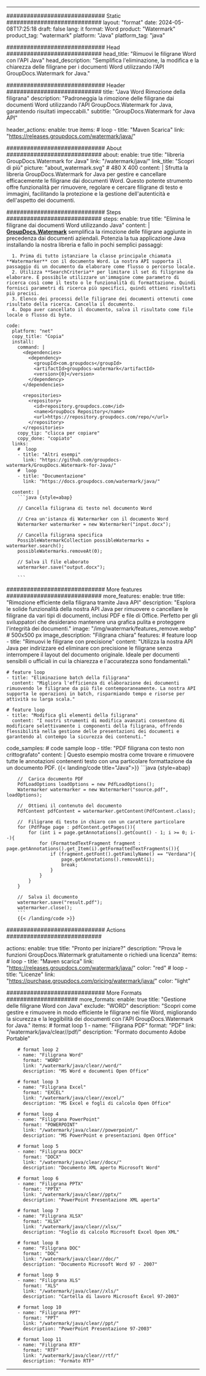 
---
############################# Static ############################
layout: "format"
date:  2024-05-08T17:25:18
draft: false
lang: it
format: Word
product: "Watermark"
product_tag: "watermark"
platform: "Java"
platform_tag: "java"

############################# Head ############################
head_title: "Rimuovi le filigrane Word con l'API Java"
head_description: "Semplifica l'eliminazione, la modifica e la chiarezza delle filigrane per i documenti Word utilizzando l'API GroupDocs.Watermark for Java."

############################# Header ############################
title: "Java Word Rimozione della filigrana" 
description: "Padroneggia la rimozione delle filigrane dai documenti Word utilizzando l'API GroupDocs.Watermark for Java, garantendo risultati impeccabili."
subtitle: "GroupDocs.Watermark for Java API" 

header_actions:
  enable: true
  items:
    #  loop
    - title: "Maven Scarica"
      link: "https://releases.groupdocs.com/watermark/java/"
      
############################# About ############################
about:
    enable: true
    title: "libreria GroupDocs.Watermark for Java"
    link: "/watermark/java/"
    link_title: "Scopri di più"
    picture: "about_watermark.svg" # 480 X 400
    content: |
       Sfrutta la libreria GroupDocs.Watermark for Java per gestire e cancellare efficacemente le filigrane dai documenti Word. Questo potente strumento offre funzionalità per rimuovere, regolare e cercare filigrane di testo e immagini, facilitando la protezione e la gestione dell'autenticità e dell'aspetto dei documenti.

############################# Steps ############################
steps:
    enable: true
    title: "Elimina le filigrane dai documenti Word utilizzando Java"
    content: |
      **[GroupDocs.Watermark](https://products.groupdocs.com/watermark/java/)** semplifica la rimozione delle filigrane aggiunte in precedenza dai documenti aziendali. Potenzia la tua applicazione Java installando la nostra libreria e fallo in pochi semplici passaggi:
      
      1. Prima di tutto istanziare la classe principale chiamata **Watermarker** con il documento Word. La nostra API supporta il passaggio di un documento da elaborare come flusso o percorso locale.
      2. Utilizza **SearchCriteria** per limitare il set di filigrane da elaborare. È possibile utilizzare un'immagine come parametro di ricerca così come il testo o le funzionalità di formattazione. Quindi fornisci parametri di ricerca più specifici, quindi ottieni risultati più precisi.
      3. Elenco dei processi delle filigrane dei documenti ottenuti come risultato della ricerca. Cancella il documento.
      4. Dopo aver cancellato il documento, salva il risultato come file locale o flusso di byte.
   
    code:
      platform: "net"
      copy_title: "Copia"
      install:
        command: |
          <dependencies>
            <dependency>
              <groupId>com.groupdocs</groupId>
              <artifactId>groupdocs-watermark</artifactId>
              <version>{0}</version>
            </dependency>
          </dependencies>

          <repositories>
            <repository>
              <id>repository.groupdocs.com</id>
              <name>GroupDocs Repository</name>
              <url>https://repository.groupdocs.com/repo/</url>
            </repository>
          </repositories>
        copy_tip: "clicca per copiare"
        copy_done: "copiato"
      links:
        #  loop
        - title: "Altri esempi"
          link: "https://github.com/groupdocs-watermark/GroupDocs.Watermark-for-Java/"
        #  loop
        - title: "Documentazione"
          link: "https://docs.groupdocs.com/watermark/java/"
          
      content: |
        ```java {style=abap}

        // Cancella filigrana di testo nel documento Word

        // Crea un'istanza di Watermarker con il documento Word
        Watermarker watermarker = new Watermarker("input.docx");
        
        // Cancella filigrana specifica
        PossibleWatermarkCollection possibleWatermarks = watermarker.search();
        possibleWatermarks.removeAt(0);

        // Salva il file elaborato
        watermarker.save("output.docx");
        
        ```    
        
############################# More features ############################
more_features:
  enable: true
  title: "Rimozione efficiente della filigrana tramite Java API"
  description: "Esplora le solide funzionalità della nostra API Java per rimuovere o cancellare le filigrane da vari tipi di documenti, inclusi PDF e file di Office. Perfetto per gli sviluppatori che desiderano mantenere una grafica pulita e proteggere l'integrità dei documenti."
  image: "/img/watermark/features_remove.webp" # 500x500 px
  image_description: "Filigrana chiara"
  features:
    # feature loop
    - title: "Rimuovi le filigrane con precisione"
      content: "Utilizza la nostra API Java per indirizzare ed eliminare con precisione le filigrane senza interrompere il layout del documento originale. Ideale per documenti sensibili o ufficiali in cui la chiarezza e l'accuratezza sono fondamentali."

    # feature loop
    - title: "Eliminazione batch della filigrana"
      content: "Migliora l'efficienza di elaborazione dei documenti rimuovendo le filigrane da più file contemporaneamente. La nostra API supporta le operazioni in batch, risparmiando tempo e risorse per attività su larga scala."

    # feature loop
    - title: "Modifica gli elementi della filigrana"
      content: "I nostri strumenti di modifica avanzati consentono di modificare selettivamente i componenti della filigrana, offrendo flessibilità nella gestione delle presentazioni dei documenti e garantendo al contempo la sicurezza dei contenuti."
      
  code_samples:
    # code sample loop
    - title: "PDF filigrana con testo non crittografato"
      content: |
        Questo esempio mostra come trovare e rimuovere tutte le annotazioni contenenti testo con una particolare formattazione da un documento PDF.
        {{< landing/code title="Java">}}
        ```java {style=abap}
        
        //  Carica documento PDF
        PdfLoadOptions loadOptions = new PdfLoadOptions();
        Watermarker watermarker = new Watermarker("source.pdf", loadOptions);

        //  Ottieni il contenuto del documento
        PdfContent pdfContent = watermarker.getContent(PdfContent.class);

        //  Filigrane di testo in chiaro con un carattere particolare
        for (PdfPage page : pdfContent.getPages()){
            for (int i = page.getAnnotations().getCount() - 1; i >= 0; i--){
                for (FormattedTextFragment fragment : page.getAnnotations().get_Item(i).getFormattedTextFragments()){
                    if (fragment.getFont().getFamilyName() == "Verdana"){
                        page.getAnnotations().removeAt(i);
                        break;
                    }
                }
            }
        }

        //  Salva il documento
        watermarker.save("result.pdf");
        watermarker.close();
        ```
        {{< /landing/code >}}


############################# Actions ############################

actions:
  enable: true
  title: "Pronto per iniziare?"
  description: "Prova le funzioni GroupDocs.Watermark gratuitamente o richiedi una licenza"
  items:
    #  loop
    - title: "Maven scarica"
      link: "https://releases.groupdocs.com/watermark/java/"
      color: "red"
        #  loop
    - title: "Licenze"
      link: "https://purchase.groupdocs.com/pricing/watermark/java/"
      color: "light"


############################# More Formats #####################
more_formats:
    enable: true
    title: "Gestione delle filigrane Word con Java"
    exclude: "WORD"
    description: "Scopri come gestire e rimuovere in modo efficiente le filigrane nei file Word, migliorando la sicurezza e la leggibilità dei documenti con l'API GroupDocs.Watermark for Java."
    items: 
        # format loop 1
        - name: "Filigrana PDF"
          format: "PDF"
          link: "/watermark/java/clear//pdf/"
          description: "Formato documento Adobe Portable"

        # format loop 2
        - name: "Filigrana Word"
          format: "WORD"
          link: "/watermark/java/clear//word/"
          description: "MS Word e documenti Open Office"
          
        # format loop 3
        - name: "Filigrana Excel"
          format: "EXCEL"
          link: "/watermark/java/clear//excel/"
          description: "MS Excel e fogli di calcolo Open Office"

        # format loop 4
        - name: "Filigrana PowerPoint"
          format: "POWERPOINT"
          link: "/watermark/java/clear//powerpoint/"
          description: "MS PowerPoint e presentazioni Open Office"

        # format loop 5
        - name: "Filigrana DOCX"
          format: "DOCX"
          link: "/watermark/java/clear//docx/"
          description: "Documento XML aperto Microsoft Word"
          
        # format loop 6
        - name: "Filigrana PPTX"
          format: "PPTX"
          link: "/watermark/java/clear//pptx/"
          description: "PowerPoint Presentazione XML aperta"
          
        # format loop 7
        - name: "Filigrana XLSX"
          format: "XLSX"
          link: "/watermark/java/clear//xlsx/"
          description: "Foglio di calcolo Microsoft Excel Open XML"

        # format loop 8
        - name: "Filigrana DOC"
          format: "DOC"
          link: "/watermark/java/clear//doc/"
          description: "Documento Microsoft Word 97 - 2007"

        # format loop 9
        - name: "Filigrana XLS"
          format: "XLS"
          link: "/watermark/java/clear//xls/"
          description: "Cartella di lavoro Microsoft Excel 97-2003"

        # format loop 10
        - name: "Filigrana PPT"
          format: "PPT"
          link: "/watermark/java/clear//ppt/"
          description: "PowerPoint Presentazione 97-2003"

        # format loop 11
        - name: "Filigrana RTF"
          format: "RTF"
          link: "/watermark/java/clear//rtf/"
          description: "Formato RTF"

---